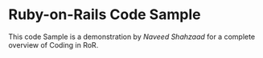 # Ruby-on-Rails Code Sample
This code Sample is a demonstration by *Naveed Shahzaad* for a complete overview of Coding in RoR.